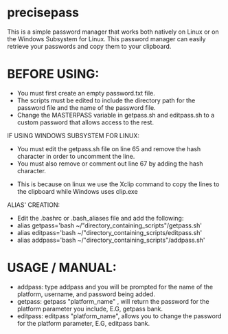 # precisepass

  This is a simple password manager that works both natively on Linux or on the Windows Subsystem for Linux.
  This password manager can easily retrieve your passwords and copy them to your clipboard.
  
# BEFORE USING: 
- You must first create an empty password.txt file.
- The scripts must be edited to include the directory path for the password file and the name of the password file.
- Change the MASTERPASS variable in getpass.sh and editpass.sh to a custom password that allows access to the rest.

IF USING WINDOWS SUBSYSTEM FOR LINUX: 
- You must edit the getpass.sh file on line 65 and remove the hash character in order to uncomment the line. 
- You must also remove or comment out line 67 by adding the hash character. 
* This is because on linux we use the Xclip command to copy the lines to the clipboard while Windows uses clip.exe

ALIAS' CREATION:
- Edit the .bashrc or .bash_aliases file and add the following:
- alias getpass='bash ~/"directory_containing_scripts"/getpass.sh'
- alias editpass='bash ~/"directory_containing_scripts/editpass.sh'
- alias addpass='bash ~/"directory_containing_scripts"/addpass.sh'

# USAGE / MANUAL:
- addpass: type addpass and you will be prompted for the name of the platform, username, and password being added.
- getpass: getpass "platform_name" , will return the password for the platform parameter you include, E.G, getpass bank.
- editpass: editpass "platform_name", allows you to change the password for the platform parameter, E.G, editpass bank.

